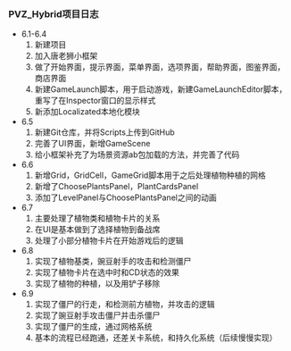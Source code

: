 ### PVZ_Hybrid项目日志
* 6.1-6.4
  1. 新建项目
  2. 加入唐老狮小框架
  3. 做了开始界面，提示界面，菜单界面，选项界面，帮助界面，图鉴界面，商店界面
  4. 新建GameLaunch脚本，用于启动游戏，新建GameLaunchEditor脚本，重写了在Inspector窗口的显示样式
  5. 新添加Localizated本地化模块
* 6.5
  1. 新建Git仓库，并将Scripts上传到GitHub
  2. 完善了UI界面，新增GameScene
  3. 给小框架补充了为场景资源ab包加载的方法，并完善了代码
* 6.6
  1. 新增Grid，GridCell，GameGrid脚本用于之后处理植物种植的网格
  2. 新增了ChoosePlantsPanel，PlantCardsPanel
  3. 添加了LevelPanel与ChoosePlantsPanel之间的动画
* 6.7
  1. 主要处理了植物类和植物卡片的关系
  2. 在UI是基本做到了选择植物到备战席
  3. 处理了小部分植物卡片在开始游戏后的逻辑
* 6.8
  1. 实现了植物基类，豌豆射手的攻击和检测僵尸
  2. 实现了植物卡片在选中时和CD状态的效果
  3. 实现了植物的种植，以及用铲子移除
* 6.9
  1. 实现了僵尸的行走，和检测前方植物，并攻击的逻辑
  2. 实现了豌豆射手攻击僵尸并击杀僵尸
  3. 实现了僵尸的生成，通过网格系统
  4. 基本的流程已经跑通，还差关卡系统，和持久化系统（后续慢慢实现）